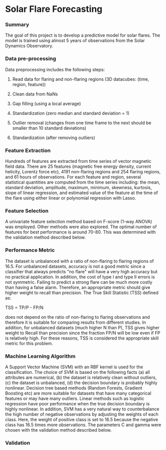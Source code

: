 # **Solar Flare Forecasting**

### **Summary**
The goal of this project is to develop a predictive model for solar flares. The model is trained using almost 5 years of observations from the Solar Dynamics Observatory.

### **Data pre-processing**
Data preprocessing includes the following steps:

1. Read data for flaring and non-flaring regions (3D datacubes: (time, region, feature))

2. Clean data from NaNs

3. Gap filling (using a local average)

4. Standardization (zero median and standard deviation = 1)

5. Outlier removal (changes from one time frame to the next should be smaller than 10 standard deviations)

6. Standardization (after removing outliers)


### **Feature Extraction**
Hundreds of features are extracted from time series of vector magnetic field data. There are 25 features (magnetic free energy density, current helicity, Lorentz force etc), 4191 non-flaring regions and 254 flaring regions, and 61 hours of observations. For each feature and region, several statistical quantities are computed from the time series including: the mean, standard deviation, amplitude, maximum, minimum, skewness, kurtosis, slope of linear regression, and estimated value of the feature at the time of the flare using either linear or polynomial regression with Lasso.


### **Feature Selection**
A univariate feature selection method based on F-score (1-way ANOVA) was employed. Other methods were also explored. The optimal number of features for best performance is around 70-80. This was determined with the validation method described below.


### **Performance Metric**
The dataset is unbalanced with a ratio of non-flaring to flaring regions of 16.5. For unbalanced datasets, accuracy is not a good metric since a classifier that always predicts "no flare" will have a very high accuracy but no practical application. In addition, the cost of type I and type II errors is not symmetric. Failing to predict a strong flare can be much more costly than having a false alarm. Therefore, an appropriate metric should give higher weight to recall than precision. The True Skill Statistic (TSS) defined as:

TSS = TP/P - FP/N

does not depend on the ratio of non-flaring to flaring observations and therefore it is suitable for comparing results from different studies. In addition, for unbalanced datasets (much higher N than P), TSS gives higher weight to Recall than precision since the fraction FP/N will be low even if FP is relatively high. For these reasons, TSS is considered the appropriate skill metric for this problem.


### **Machine Learning Algorithm**
A Support Vector Machine (SVM) with an RBF kernel is used for the classification. The choice of SVM is based on the following facts (a) all attributes are numerical, (b) the dataset is relatively clean without outliers,  (c) the dataset is unbalanced, (d) the decision boundary is probably highly nonlinear. Decision tree based methods (Random Forests, Gradient Boosting etc) are more suitable for datasets that have many categorical features or may have many outliers. Linear methods such as logistic regression have poor performance when the true decision boundary is highly nonlinear. In addition, SVM has a very natural way to counterbalance the high number of negative observations by adjusting the weights of each class. Here, the weight of positive class is set to 16.5 because the negative class has 16.5 times more observations. The parameters C and gamma were chosen with the validation method described below.


### **Validation**










